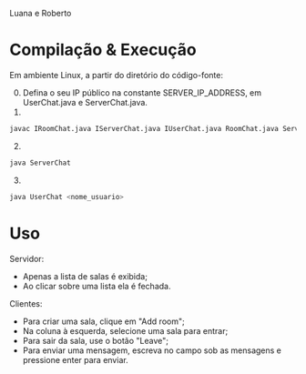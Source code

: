 Luana e Roberto

# Compilação & Execução

Em ambiente Linux, a partir do diretório do código-fonte:

0. Defina o seu IP público na constante SERVER_IP_ADDRESS, em UserChat.java e ServerChat.java.
1. 
``` bash 
javac IRoomChat.java IServerChat.java IUserChat.java RoomChat.java ServerChat.java UserChat.java 
```
2. 
``` bash 
java ServerChat
```
3.
``` bash 
java UserChat <nome_usuario>
```

# Uso

Servidor:
- Apenas a lista de salas é exibida;
- Ao clicar sobre uma lista ela é fechada.

Clientes:
- Para criar uma sala, clique em "Add room";
- Na coluna à esquerda, selecione uma sala para entrar;
- Para sair da sala, use o botão "Leave";
- Para enviar uma mensagem, escreva no campo sob as mensagens e pressione enter para enviar.